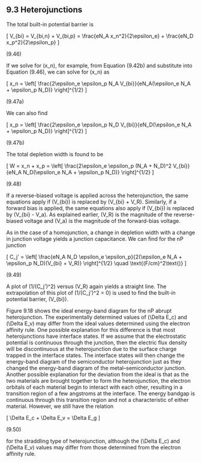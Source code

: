 ## 9.3 Heterojunctions

The total built-in potential barrier is

\[
V_{bi} = V_{bi,n} + V_{bi,p} = \frac{eN_A x_n^2}{2\epsilon_e} + \frac{eN_D x_p^2}{2\epsilon_p}
\]

(9.46)

If we solve for \(x_n\), for example, from Equation (9.42b) and substitute into Equation (9.46), we can solve for \(x_n\) as

\[
x_n = \left[ \frac{2\epsilon_e \epsilon_p N_A V_{bi}}{eN_A(\epsilon_e N_A + \epsilon_p N_D)} \right]^{1/2}
\]

(9.47a)

We can also find

\[
x_p = \left[ \frac{2\epsilon_e \epsilon_p N_D V_{bi}}{eN_D(\epsilon_e N_A + \epsilon_p N_D)} \right]^{1/2}
\]

(9.47b)

The total depletion width is found to be

\[
W = x_n + x_p = \left[ \frac{2\epsilon_e \epsilon_p (N_A + N_D)^2 V_{bi}}{eN_A N_D(\epsilon_e N_A + \epsilon_p N_D)} \right]^{1/2}
\]

(9.48)

If a reverse-biased voltage is applied across the heterojunction, the same equations apply if \(V_{bi}\) is replaced by \(V_{bi} + V_R\). Similarly, if a forward bias is applied, the same equations also apply if \(V_{bi}\) is replaced by \(V_{bi} - V_a\). As explained earlier, \(V_R\) is the magnitude of the reverse-biased voltage and \(V_a\) is the magnitude of the forward-bias voltage.

As in the case of a homojunction, a change in depletion width with a change in junction voltage yields a junction capacitance. We can find for the nP junction

\[
C_j' = \left[ \frac{eN_A N_D \epsilon_e \epsilon_p}{2(\epsilon_e N_A + \epsilon_p N_D)(V_{bi} + V_R)} \right]^{1/2} \quad \text{(F/cm}^2\text{)}
\]

(9.49)

A plot of \(1/(C_j')^2\) versus \(V_R\) again yields a straight line. The extrapolation of this plot of \(1/(C_j')^2 = 0\) is used to find the built-in potential barrier, \(V_{bi}\).

Figure 9.18 shows the ideal energy-band diagram for the nP abrupt heterojunction. The experimentally determined values of \(\Delta E_c\) and \(\Delta E_v\) may differ from the ideal values determined using the electron affinity rule. One possible explanation for this difference is that most heterojunctions have interface states. If we assume that the electrostatic potential is continuous through the junction, then the electric flux density will be discontinuous at the heterojunction due to the surface charge trapped in the interface states. The interface states will then change the energy-band diagram of the semiconductor heterojunction just as they changed the energy-band diagram of the metal–semiconductor junction. Another possible explanation for the deviation from the ideal is that as the two materials are brought together to form the heterojunction, the electron orbitals of each material begin to interact with each other, resulting in a transition region of a few angstroms at the interface. The energy bandgap is continuous through this transition region and not a characteristic of either material. However, we still have the relation

\[
\Delta E_c + \Delta E_v = \Delta E_g
\]

(9.50)

for the straddling type of heterojunction, although the \(\Delta E_c\) and \(\Delta E_v\) values may differ from those determined from the electron affinity rule.
